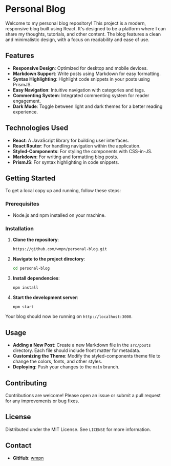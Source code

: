 # Personal Blog

Welcome to my personal blog repository! This project is a modern, responsive blog built using React. It's designed to be a platform where I can share my thoughts, tutorials, and other content. The blog features a clean and minimalistic design, with a focus on readability and ease of use.

## Features

- **Responsive Design**: Optimized for desktop and mobile devices.
- **Markdown Support**: Write posts using Markdown for easy formatting.
- **Syntax Highlighting**: Highlight code snippets in your posts using PrismJS.
- **Easy Navigation**: Intuitive navigation with categories and tags.
- **Commenting System**: Integrated commenting system for reader engagement.
- **Dark Mode**: Toggle between light and dark themes for a better reading experience.

## Technologies Used

- **React**: A JavaScript library for building user interfaces.
- **React Router**: For handling navigation within the application.
- **Styled-Components**: For styling the components with CSS-in-JS.
- **Markdown**: For writing and formatting blog posts.
- **PrismJS**: For syntax highlighting in code snippets.

## Getting Started

To get a local copy up and running, follow these steps:

### Prerequisites

- Node.js and npm installed on your machine.

### Installation

1. **Clone the repository**:

   ```sh
   https://github.com/wmpn/personal-blog.git
   ```

2. **Navigate to the project directory**:

   ```sh
   cd personal-blog
   ```

3. **Install dependencies**:

   ```sh
   npm install
   ```

4. **Start the development server**:
   ```sh
   npm start
   ```

Your blog should now be running on `http://localhost:3000`.

## Usage

- **Adding a New Post**: Create a new Markdown file in the `src/posts` directory. Each file should include front matter for metadata.
- **Customizing the Theme**: Modify the styled-components theme file to change the colors, fonts, and other styles.
- **Deploying**: Push your changes to the `main` branch.

## Contributing

Contributions are welcome! Please open an issue or submit a pull request for any improvements or bug fixes.

## License

Distributed under the MIT License. See `LICENSE` for more information.

## Contact

- **GitHub**: [wmpn](https://github.com/wmpn)
